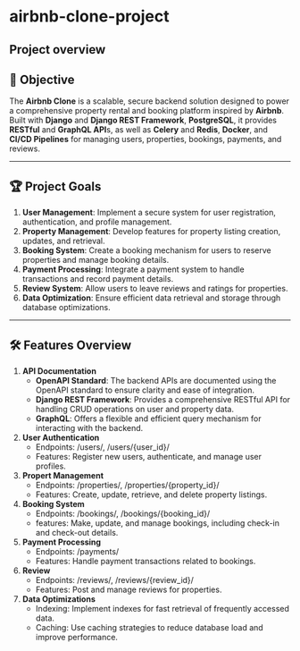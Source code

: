 # **airbnb-clone-project**

## **Project overview**

## 🚀 **Objective**
The **Airbnb Clone** is a scalable, secure backend solution designed to power a comprehensive property rental and booking platform inspired by **Airbnb**. Built with **Django** and **Django REST Framework**, **PostgreSQL**, it provides **RESTful** and **GraphQL API**s, as well as **Celery** and **Redis**, **Docker**, and **CI/CD Pipelines** for managing users, properties, bookings, payments, and reviews.  

----

## **🏆 Project Goals**
  
1. **User Management**: Implement a secure system for user registration, authentication, and profile management.
2. **Property Management**: Develop features for property listing creation, updates, and retrieval.
3. **Booking System**: Create a booking mechanism for users to reserve properties and manage booking details.
4. **Payment Processing**: Integrate a payment system to handle transactions and record payment details.
5. **Review System**: Allow users to leave reviews and ratings for properties.
6. **Data Optimization**: Ensure efficient data retrieval and storage through database optimizations.

----

## **🛠️ Features Overview**

1. **API Documentation** 
    - **OpenAPI Standard**: The backend APIs are documented using the OpenAPI standard to ensure clarity and ease of integration.
    - **Django REST Framework**: Provides a comprehensive RESTful API for handling CRUD operations on user and property data.
    - **GraphQL**: Offers a flexible and efficient query mechanism for interacting with the backend.
2. **User Authentication**
    - Endpoints: /users/, /users/{user_id}/
    - Features: Register new users, authenticate, and manage user profiles.
3.  **Propert Management**
    - Endpoints: /properties/, /properties/{property_id}/
    - Features: Create, update, retrieve, and delete property listings.
4. **Booking System**
    - Endpoints: /bookings/, /bookings/{booking_id}/
    - features: Make, update, and manage bookings, including check-in and check-out details.
5. **Payment Processing**
    - Endpoints:  /payments/
    - Features: Handle payment transactions related to bookings.
6. **Review**
    - Endpoints: /reviews/, /reviews/{review_id}/
    - Features: Post and manage reviews for properties.
7. **Data Optimizations**
    - Indexing: Implement indexes for fast retrieval of frequently accessed data.
    - Caching: Use caching strategies to reduce database load and improve performance.
    


